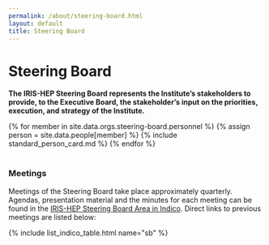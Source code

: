 ```yaml
---
permalink: /about/steering-board.html
layout: default
title: Steering Board
---
```


# Steering Board

**The IRIS-HEP Steering Board represents the Institute’s stakeholders to
provide, to the Executive Board, the stakeholder’s input on the
priorities, execution, and strategy of the Institute.**

<div class="container-fluid">
  <div class="row">
  {% for member in site.data.orgs.steering-board.personnel  %}
       {% assign person = site.data.people[member] %}
       {% include standard_person_card.md %}
  {% endfor %}
  </div>
</div>
<br/>

### Meetings

Meetings of the Steering Board take place approximately quarterly. Agendas,
presentation material and the minutes for each meeting can be found in the
[IRIS-HEP Steering Board Area in Indico](https://indico.cern.ch/category/10989/).
Direct links to previous meetings are listed below:

{% include list_indico_table.html name="sb" %}

<br/>
